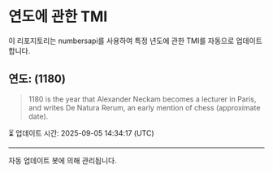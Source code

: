 
# 연도에 관한 TMI

이 리포지토리는 numbersapi를 사용하여 특정 년도에 관한 TMI를 자동으로 업데이트합니다.

## 연도: (1180)
> 1180 is the year that Alexander Neckam becomes a lecturer in Paris, and writes De Natura Rerum, an early mention of chess (approximate date).

⏳ 업데이트 시간: 2025-09-05 14:34:17 (UTC)

---
자동 업데이트 봇에 의해 관리됩니다.
